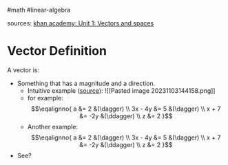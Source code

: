#math #linear-algebra 

sources:
[khan academy: Unit 1: Vectors and spaces](https://www.khanacademy.org/math/linear-algebra/vectors-and-spaces)

# Vector Definition

A vector is:
* Something that has a magnitude and a direction.
	* Intuitive example ([source](https://www.khanacademy.org/math/linear-algebra/vectors-and-spaces/vectors/v/vector-introduction-linear-algebra)):
	  ![[Pasted image 20231103144158.png]]
	* for example:
	  $$\eqalignno{
a &= 2 &(\dagger) \\
3x - 4y &= 5   &(\dagger) \\
x  +  7 &= -2y &(\ddagger) \\
z &= 2
}$$
	* Another example:
$$\eqalignno{
a &= 2 &(\dagger) \\
3x - 4y &= 5   &(\dagger) \\
x  +  7 &= -2y &(\ddagger) \\
z &= 2
}$$
* See?




